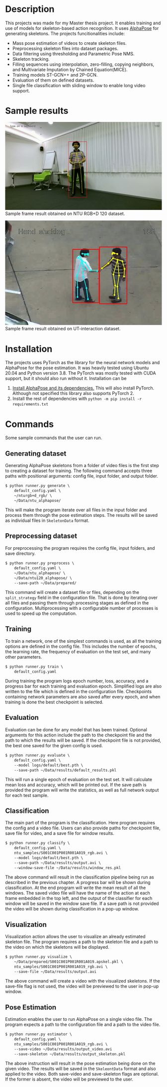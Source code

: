 # Description
This projects was made for my Master thesis project.
It enables training and use of models for skeleton-based action recognition.
It uses [AlphaPose](https://github.com/MVIG-SJTU/AlphaPose) for generating skeletons.
The projects funcitionalities include:
- Mass pose estimation of videos to create skeleton files.
- Preprocessing skeleton files into dataset packages.
- Data filtering using thresholding and Parametric Pose NMS.
- Skeleton tracking.
- Filling sequences using interpolation, zero-filling, copying neighbors, and Multivariate Imputation by Chained Equation(MICE).
- Training models ST-GCN++ and 2P-GCN.
- Evaluation of them on defined datasets.
- Single file classification with sliding window to enable long video support.

# Sample results

![Type on keyboard action detected on NTU RGB+D 120 dataset](/.docs/images/sample.1.png "Sample 1")
Sample frame result obtained on NTU RGB+D 120 dataset.

<img alt="Hand shaking action detected on UT-interaction dataset" src="/.docs/images/sample.2.png" title="Sample 2"/>
Sample frame result obtained on UT-interaction dataset.

# Installation
The projects uses PyTorch as the library for the neural network models and AlphaPose for the pose estimation.
It was heavily tested using Ubuntu 20.04 and Python version 3.8.
The PyTorch was mostly tested with CUDA support, but it should also run without it.
Installation can be 
1. [Install AlphaPose and its dependencies.](https://github.com/MVIG-SJTU/AlphaPose/blob/master/docs/INSTALL.md)
This will also install PyTorch. Although not specified this library also supports PyTorch 2.
2. Install the rest of dependencies with `python -m pip install -r requirements.txt`

# Commands
Some sample commands that the user can run.

## Generating dataset
Generating AlphaPose skeletons from a folder of video files is the first step to creating a dataset for training.
The following command accepts three paths with positional arguments: config file, input folder, and output folder.
```shell
$ python runner.py generate \
    default_config.yaml \
    ~/nturgb+d_rgb/ \
    ~/Data/ntu_alphapose/
```
This will make the program iterate over all files in the input folder and process them through the pose estimation steps.
The results will be saved as individual files in `SkeletonData` format.

## Preprocessing dataset
For preprocessing the program requires the config file, input folders, and save directory.
```shell
$ python runner.py preprocess \
    default_config.yaml \
    ~/Data/ntu_alphapose/ \
    ~/Data/ntu120_alphapose/ \
    --save-path ~/Data/prepared/
```
This command will create a dataset file or files, depending on the `split_strategy` field in the configuration file.
That is done by iterating over all files and passing them through processing stages as defined in the configuration.
Multiprocessing with a configurable number of processes is used to speed up the computation.
## Training
To train a network, one of the simplest commands is used, as all the training options are defined in the config file.
This includes the number of epochs, the learning rate, the frequency of evaluation on the test set, and many other parameters.
```shell
$ python runner.py train \
    default_config.yaml
```
During training the program logs epoch number, loss, accuracy, and a progress bar for each training and evaluation epoch.
Simplified logs are also written to the file which is defined in the configuration file.
Checkpoints containing network parameters are also saved after every epoch, and when training is done the best checkpoint is selected.

## Evaluation
Evaluation can be done for any model that has been trained.
Optional arguments for this action include the path to the checkpoint file and the path to which the results will be saved.
If the checkpoint file is not provided, the best one saved for the given config is used.
```shell
$ python runner.py evaluate \
    default_config.yaml \
    --model logs/default/best.pth \
    --save-path ~/Data/results/default_results.pkl
```
This will run a single epoch of evaluation on the test set.
It will calculate mean loss and accuracy, which will be printed out.
If the save path is provided the program will write the statistics, as well as full network output for each test sample.

## Classification
The main part of the program is the classification.
Here program requires the config and a video file.
Users can also provide paths for checkpoint file, save file for video, and a save file for window results.
```shell
$ python runner.py classify \
    default_config.yaml \
    ntu_samples/S001C001P001R001A019_rgb.avi \
    --model logs/default/best.pth \
    --save-path ~/Data/results/output.avi \
    --window-save-file ~/Data/results/window_res.pkl
```
The above command will result in the classification pipeline being run as described in the previous chapter.
A progress bar will be shown during classification.
At the end program will write the mean result of all the windows.
The saved video file will have the name of the action at each frame embedded in the top left,
and the output of the classifier for each window will be saved in the window save file.
If a save path is not provided the video will be shown during classification in a pop-up window.

## Visualization
Visualization action allows the user to visualize an already estimated skeleton file.
The program requires a path to the skeleton file and a path to the video on which the skeletons will be displayed.
```shell
$ python runner.py visualize \
    ~/Data/prepared/S001C001P001R001A019.apskel.pkl \
    ntu_samples/S001C001P001R001A019_rgb.avi \
    --save-file ~/Data/results/output.avi
```
The above command will create a video with the visualized skeletons.
If the save-file flag is not used, the video will be previewed to the user in pop-up window.

## Pose Estimation
Estimation enables the user to run AlphaPose on a single video file.
The program expects a path to the configuration file and a path to the video file.
```shell
$ python runner.py estimator \
    default_config.yaml \
    ntu_samples/S001C001P001R001A019_rgb.avi \
    --save-video ~/Data/results/output_video.avi
    --save-skeleton ~/Data/results/output_skeleton.pkl
```
The above instruction will result in the pose estimation being done on the given video.
The results will be saved in the `SkeleontData` format and also applied to the video.
Both save-video and save-skeleton flags are optional.
If the former is absent, the video will be previewed to the user.
